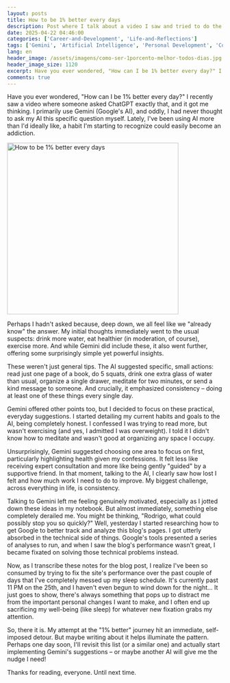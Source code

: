 ```yaml
---
layout: posts
title: How to be 1% better every days
description: Post where I talk about a video I saw and tried to do the same.
date: 2025-04-22 04:46:00
categories: ['Career-and-Development', 'Life-and-Reflections']
tags: ['Gemini', 'Artificial Intelligence', 'Personal Development', 'Continuous Improvement', 'Habits', 'Consistency', 'Small Habits', 'Self-Knowledge', 'personal-development', 'AI', 'reflections']
lang: en
header_image: /assets/imagens/como-ser-1porcento-melhor-todos-dias.jpg
header_image_size: 1120
excerpt: Have you ever wondered, "How can I be 1% better every day?" I recently saw a video where someone ...
comments: true
---
```


Have you ever wondered, "How can I be 1% better every day?" I recently saw a video where someone asked ChatGPT exactly that, and it got me thinking. I primarily use Gemini (Google's AI), and oddly, I had never thought to ask my AI this specific question myself. Lately, I've been using AI more than I'd ideally like, a habit I'm starting to recognize could easily become an addiction.

<img loading='lazy' alt="How to be 1% better every days" src="{{ '/assets/imagens/como-ser-1porcento-melhor-todos-dias.jpg' | relative_url }}" width="400" height="400">

Perhaps I hadn't asked because, deep down, we all feel like we "already know" the answer. My initial thoughts immediately went to the usual suspects: drink more water, eat healthier (in moderation, of course), exercise more. And while Gemini did include these, it also went further, offering some surprisingly simple yet powerful insights.

These weren't just general tips. The AI suggested specific, small actions: read just one page of a book, do 5 squats, drink one extra glass of water than usual, organize a single drawer, meditate for two minutes, or send a kind message to someone. And crucially, it emphasized consistency – doing at least one of these things every single day.

Gemini offered other points too, but I decided to focus on these practical, everyday suggestions. I started detailing my current habits and goals to the AI, being completely honest. I confessed I was trying to read more, but wasn't exercising (and yes, I admitted I was overweight). I told it I didn't know how to meditate and wasn't good at organizing any space I occupy.

Unsurprisingly, Gemini suggested choosing one area to focus on first, particularly highlighting health given my confessions. It felt less like receiving expert consultation and more like being gently "guided" by a supportive friend. In that moment, talking to the AI, I clearly saw how lost I felt and how much work I need to do to improve. My biggest challenge, across everything in life, is consistency.

Talking to Gemini left me feeling genuinely motivated, especially as I jotted down these ideas in my notebook. But almost immediately, something else completely derailed me. You might be thinking, "Rodrigo, what could possibly stop you so quickly?" Well, yesterday I started researching how to get Google to better track and analyze this blog's pages. I got utterly absorbed in the technical side of things. Google's tools presented a series of analyses to run, and when I saw the blog's performance wasn't great, I became fixated on solving those technical problems instead.

Now, as I transcribe these notes for the blog post, I realize I've been so consumed by trying to fix the site's performance over the past couple of days that I've completely messed up my sleep schedule. It's currently past 11 PM on the 25th, and I haven't even begun to wind down for the night... It just goes to show, there's always something that pops up to distract me from the important personal changes I want to make, and I often end up sacrificing my well-being (like sleep) for whatever new fixation grabs my attention.

So, there it is. My attempt at the "1% better" journey hit an immediate, self-imposed detour. But maybe writing about it helps illuminate the pattern. Perhaps one day soon, I'll revisit this list (or a similar one) and actually start implementing Gemini's suggestions – or maybe another AI will give me the nudge I need!

Thanks for reading, everyone. Until next time.